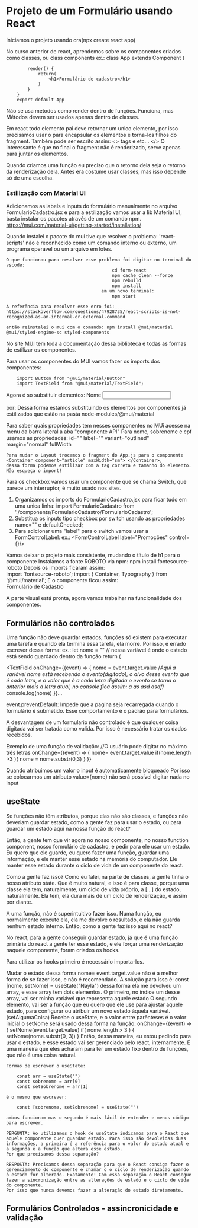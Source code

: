 # Projeto de um Formulário usando React

Iniciamos o projeto usando cra(npx create react app)

No curso anterior de react, aprendemos sobre os componentes criados como classes, ou class components
ex.:    class App extends Component {

            render() {
                return(
                    <h1>Formulário de cadastro</h1>
                )
            }
        }
        export default App

Não se usa metodos como render dentro de funções. Funciona, mas Métodos devem ser usados apenas dentro de classes.

Em react todo elemento pai deve retornar um unico elemento, por isso precisamos usar o <Fragment></Fragment> para encapsular os elementos e torna-los filhos do fragment. Também pode ser escrito assim: <> tags e etc... </> O interessante é que no final o fragment não é renderizado, serve apenas para juntar os elementos.

Quando criamos uma função eu preciso que o retorno dela seja o retorno da renderização dela. Antes era costume usar classes, mas isso depende só de uma escolha.

### Estilização com Material UI

Adicionamos as labels e inputs do formulário manualmente no arquivo FormularioCadastro.jsx e para a estilização vamos usar a lib Material UI, basta instalar os pacotes através de um comando npm. https://mui.com/material-ui/getting-started/installation/

Quando instalei o pacote do mui tive que resolver o problema: 'react-scripts' não é reconhecido como um comando interno ou externo, um programa operável ou um arquivo em lotes.

    O que funcionou para resolver esse problema foi digitar no terminal do vscode:
                                            cd form-react
                                            npm cache clean --force
                                            npm rebuild
                                            npm install
                                        em um novo terminal:
                                            npm start

    A referência para resolver esse erro foi: https://stackoverflow.com/questions/47928735/react-scripts-is-not-recognized-as-an-internal-or-external-command

    então reinstalei o mui com o comando: npm install @mui/material @mui/styled-engine-sc styled-components

No site MUI tem toda a documentação dessa biblioteca e todas as formas de estilizar os componentes.

Para usar os componentes do MUI vamos fazer os imports dos componentes:

        import Button from "@mui/material/Button"
        import TextField from "@mui/material/TextField";

Agora é so substituir elementos:
            <label>Nome</label>
            <input type="text" />

por:
            <TextField id="nome" label="Nome"/>
Dessa forma estamos substituindo os elementos por componentes já estilizados que estão na pasta node-modules/@mui/material

Para saber quais propriedades tem nesses componentes no MUi acesse na menu da barra lateral a aba "componente API"
    Para nome, sobrenome e cpf usamos as propriedades: id="" label="" variant="outlined" margin="normal" fullWidth

    Para mudar o Layout trocamos o fragment do App.js para o componente <Container component="article" maxWidth="sm"> </Container>,
    dessa forma podemos estilizar com a tag correta e tamanho do elemento. Não esqueça o import!


Para os checkbox vamos usar um componente que se chama Switch, que parece um interruptor, é muito usado nos sites.
 1. Organizamos os imports do FormularioCadastro.jsx para ficar tudo em uma unica linha:
        import FormularioCadastro from './components/FormularioCadastro/FormularioCadastro';
 2. Substitua os inputs tipo checkbox por switch usando as propriedades name="" e defaultChecked;
 3. Para adicionar uma "label" para o switch vamos usar a FormControlLabel:
    ex.:    <FormControlLabel label="Promoções" control={<Switch name="promocoes" defaultChecked />}/>

Vamos deixar o projeto mais consistente, mudando o título de h1 para o componente <Typography>
        Instalamos a fonte ROBOTO via npm: npm install fontesource-roboto
        Depois os imports ficaram assim:  
                            import 'fontsource-roboto';
                            import { Container, Typography } from '@mui/material';
        E o componente ficou assim:         
                <Typography variant='h3' component="h1" align='center'>
                    Formulário de Cadastro
                </Typography>

A parte visual está pronta, agora vamos trabalhar na funcionalidade dos componentes.

## Formulários não controlados

 Uma função não deve guardar estados, funções só existem para executar uma tarefa e quando ela termina essa tarefa, ela morre.
 Por isso, é errado escrever dessa forma: 
    ex.:     let nome = "" // nessa variável é onde o estado está sendo guardado dentro da função
                return (
                    <form>
                        <TextField 
                            onChange={(event) => {
                                nome = event.target.value 
                                /*Aqui a variável nome está recebendo o evento(digitado), o alvo desse evento que é cada letra, e o valor que é a cada letra digitada o evento se torna o anterior mais a letra atual, no console fica assim:
                                a
                                as
                                asd
                                asdf*/
                                console.log(nome)
                            }}...

event.preventDefault: Impede que a pagina seja recarregada quando o formulário é submetido. Esse comportamento é o padrão para formulários. 

A desvantagem de um formulario não controlado é que qualquer coisa digitada vai ser tratada como valida. Por isso é necessário tratar os dados recebidos.

Exemplo de uma função de validação: //O usuário pode digitar no máximo três letras
    onChange={(event) => {
        nome= event.target.value
        if(nome.length >3 ){
            nome = nome.substr(0,3)
        }
    }}

Quando atribuimos um valor o input é automaticamente bloqueado
Por isso se colocarmos um atributo value={nome} não será possível digitar nada no input

## useState
Se funções não têm atributos, porque elas não são classes, e funções não deveriam guardar estado, como a gente faz para usar o estado, ou para guardar um estado aqui na nossa função do react?

Então, a gente tem que vir agora no nosso componente, no nosso function component, nosso formulário de cadastro, e pedir para ele usar um estado. Eu quero que ele guarde, eu quero fazer uma função, guardar uma informação, e ele manter esse estado na memória do computador. Ele manter esse estado durante o ciclo de vida de um componente do react.

Como a gente faz isso? Como eu falei, na parte de classes, a gente tinha o nosso atributo state. Que é muito natural, e isso é para classe, porque uma classe ela tem, naturalmente, um ciclo de vida próprio, a [...] do estado, naturalmente. Ela tem, ela dura mais de um ciclo de renderização, e assim por diante.

A uma função, não é superintuitivo fazer isso. Numa função, eu normalmente executo ela, ela me devolve o resultado, e ela não guarda nenhum estado interno. Então, como a gente faz isso aqui no react?

No react, para a gente conseguir guardar estado, já que é uma função primária do react a gente ter esse estado, e ele forçar uma renderização naquele componente, foram criados os hooks.

Para utilizar os hooks primeiro é necessário importa-los.

Mudar o estado dessa forma nome= event.target.value não é a melhor forma de se fazer isso, e não é recomendado.
A solução para isso é: const [nome, setNome] = useState("Nayla")
    dessa forma ela me devolveu um array, e esse array tem dois elementos. 
     O primeiro, no índice um desse array, vai ser minha variável que representa aquele estado
     O segundo elemento, vai ser a função que eu quero que ele use para ajustar aquele estado, para configurar ou atribuir um novo estado àquela variável.(setAlgumaCoisa)
     Recebe o useState, e o valor entre parênteses é o valor inicial
     o setNome será usado dessa forma na função:
      onChange={(event) => {
                    setNome(event.target.value)
                    if( nome.length > 3 ) {
                        setNome(nome.substr(0, 3))
                    }
    Então, dessa maneira, eu estou pedindo para usar o estado, e esse estado vai ser gerenciado pelo react, internamente. É uma maneira que eles acharam para ter um estado fixo dentro de funções, que não é uma coisa natural.

    Formas de escrever o useState:

        const arr = useState("")
        const sobrenome = arr[0]
        const setSobrenome = arr[1]

    é o mesmo que escrever:

        const [sobrenome, setSobrenome] = useState("") 

    ambos funcionam mas o segundo é mais fácil de entender e menos código para escrever. 

    PERGUNTA: Ao utilizamos o hook de useState indicamos para o React que aquele componente quer guardar estado. Para isso são devolvidas duas informações, a primeira é a referência para o valor do estado atual e a segunda é a função que altera esse estado.
    Por que precisamos dessa separação?

    RESPOSTA: Precisamos dessa separação para que o React consiga fazer o gerenciamento do componente e chamar o o ciclo de renderização quando o estado for alterado. Exatamente! Com essa separação o React consegue fazer a sincronização entre as alterações de estado e o ciclo de vida do componente.
    Por isso que nunca devemos fazer a alteração do estado diretamente.

## Formulários Controlados - assincronicidade e validação

    










    








